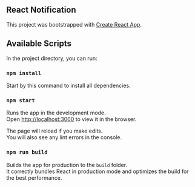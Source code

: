 ## React Notification

This project was bootstrapped with [Create React App](https://github.com/facebook/create-react-app).

## Available Scripts

In the project directory, you can run:


### `npm install`
Start by this command to install all dependencies.

### `npm start`

Runs the app in the development mode.<br />
Open [http://localhost:3000](http://localhost:3000) to view it in the browser.

The page will reload if you make edits.<br />
You will also see any lint errors in the console.

### `npm run build`

Builds the app for production to the `build` folder.<br />
It correctly bundles React in production mode and optimizes the build for the best performance.


